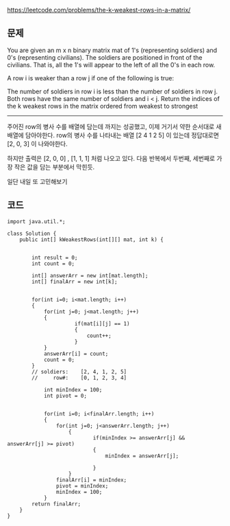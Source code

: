 https://leetcode.com/problems/the-k-weakest-rows-in-a-matrix/

## 문제 

You are given an m x n binary matrix mat of 1's (representing soldiers) and 0's (representing civilians). The soldiers are positioned in front of the civilians. That is, all the 1's will appear to the left of all the 0's in each row.

A row i is weaker than a row j if one of the following is true:

The number of soldiers in row i is less than the number of soldiers in row j.
Both rows have the same number of soldiers and i < j.
Return the indices of the k weakest rows in the matrix ordered from weakest to strongest

---

주어진 row의 병사 수를 배열에 담는데 까지는 성공했고, 이제 거기서 약한 순서대로 새 배열에 담아야한다.
row의 병사 수를 나타내는 배열 [2 4 1 2 5] 이 있는데 정답대로면 [2, 0, 3] 이 나와야한다.

하지만 출력은 [2, 0, 0] , [1, 1, 1] 처럼 나오고 있다. 다음 반복에서 두번째, 세번째로 가장 작은 값을 담는 부분에서 막힌듯.

일단 내일 또 고민해보기 


## 코드 

```
import java.util.*;

class Solution {
    public int[] kWeakestRows(int[][] mat, int k) {
        
        
        int result = 0;
        int count = 0;
        
        int[] answerArr = new int[mat.length];
        int[] finalArr = new int[k];
  
        
        for(int i=0; i<mat.length; i++)  
        {
            for(int j=0; j<mat.length; j++)
            {
                      if(mat[i][j] == 1)
                      {
                          count++; 
                      }
            } 
            answerArr[i] = count; 
            count = 0;
        }
        // soldiers:    [2, 4, 1, 2, 5]
        //     row#:    [0, 1, 2, 3, 4]
            
            int minIndex = 100;
            int pivot = 0;
        
        
            for(int i=0; i<finalArr.length; i++)
            {
                for(int j=0; j<answerArr.length; j++)
                    {
                            if(minIndex >= answerArr[j] && answerArr[j] >= pivot)
                            {
                                minIndex = answerArr[j];
                                
                            }        
                    }
                finalArr[i] = minIndex;
                pivot = minIndex;
                minIndex = 100;
            }
        return finalArr;
    }
}
```
